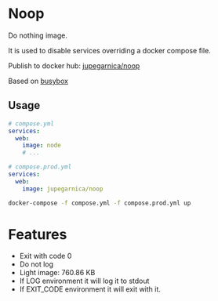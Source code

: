 # Noop

Do nothing image.

It is used to disable services overriding a docker compose file.

Publish to docker hub: [jupegarnica/noop](https://hub.docker.com/r/jupegarnica/noop)

Based on [busybox](https://hub.docker.com/_/busybox/)

## Usage

```yml
# compose.yml
services:
  web:
    image: node
    # ...
```

```yml
# compose.prod.yml
services:
  web:
    image: jupegarnica/noop
```

```bash
docker-compose -f compose.yml -f compose.prod.yml up
```


# Features

- Exit with code 0
- Do not log
- Light image: 760.86 KB
- If LOG environment it will log it to stdout
- If EXIT_CODE environment it will exit with it.